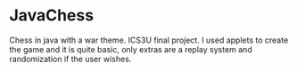 # JavaChess
Chess in java with a war theme. ICS3U final project.
I used applets to create the game and it is quite basic, only extras are a replay system and randomization if the user wishes.
